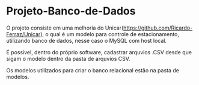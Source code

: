 # Projeto-Banco-de-Dados

O projeto consiste em uma melhoria do Unicar(https://github.com/Ricardo-Ferraz/Unicar), o qual é um modelo para controle de estacionamento, utilizando banco de dados, nesse caso
o MySQL com host local.

É possível, dentro do próprio software, cadastrar arquvios .CSV desde que sigam o modelo dentro da pasta de arquvios CSV.

Os modelos utilizados para criar o banco relacional estão na pasta de modelos.
